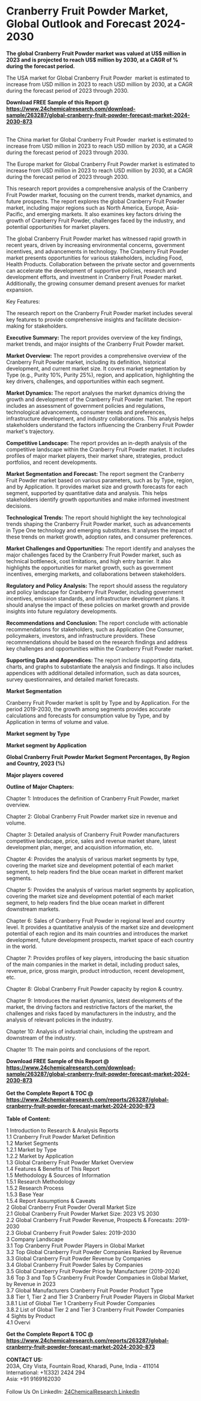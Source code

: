 <h1>Cranberry Fruit Powder Market, Global Outlook and Forecast 2024-2030</h1><p><strong>The global Cranberry Fruit Powder market was valued at US$ million in 2023 and is projected to reach US$ million by 2030, at a CAGR of % during the forecast period.</strong></p><p>
</p><p>The USA market for Global Cranberry Fruit Powder  market is estimated to increase from USD million in 2023 to reach USD million by 2030, at a CAGR during the forecast period of 2023 through 2030.</p><div><b>Download FREE Sample of this Report @ 
            <a href="https://www.24chemicalresearch.com/download-sample/263287/global-cranberry-fruit-powder-forecast-market-2024-2030-873">
            https://www.24chemicalresearch.com/download-sample/263287/global-cranberry-fruit-powder-forecast-market-2024-2030-873</a></b></div><br><p>
</p><p>The China market for Global Cranberry Fruit Powder  market is estimated to increase from USD million in 2023 to reach USD million by 2030, at a CAGR during the forecast period of 2023 through 2030.</p><p>
</p><p>The Europe market for Global Cranberry Fruit Powder market is estimated to increase from USD million in 2023 to reach USD million by 2030, at a CAGR during the forecast period of 2023 through 2030.</p><p>
</p><p>This research report provides a comprehensive analysis of the Cranberry Fruit Powder market, focusing on the current trends, market dynamics, and future prospects. The report explores the global Cranberry Fruit Powder market, including major regions such as North America, Europe, Asia-Pacific, and emerging markets. It also examines key factors driving the growth of Cranberry Fruit Powder, challenges faced by the industry, and potential opportunities for market players.</p><p>
</p><p>The global Cranberry Fruit Powder market has witnessed rapid growth in recent years, driven by increasing environmental concerns, government incentives, and advancements in technology. The Cranberry Fruit Powder market presents opportunities for various stakeholders, including Food, Health Products. Collaboration between the private sector and governments can accelerate the development of supportive policies, research and development efforts, and investment in Cranberry Fruit Powder market. Additionally, the growing consumer demand present avenues for market expansion.</p><p>
Key Features:</p><p>
The research report on the Cranberry Fruit Powder market includes several key features to provide comprehensive insights and facilitate decision-making for stakeholders.</p><p>
<strong>Executive Summary: </strong>The report provides overview of the key findings, market trends, and major insights of the Cranberry Fruit Powder market.</p><p>
<strong>Market Overview:</strong> The report provides a comprehensive overview of the Cranberry Fruit Powder market, including its definition, historical development, and current market size. It covers market segmentation by Type (e.g., Purity 10%, Purity 25%), region, and application, highlighting the key drivers, challenges, and opportunities within each segment.</p><p>
<strong>Market Dynamics: </strong>The report analyses the market dynamics driving the growth and development of the Cranberry Fruit Powder market. The report includes an assessment of government policies and regulations, technological advancements, consumer trends and preferences, infrastructure development, and industry collaborations. This analysis helps stakeholders understand the factors influencing the Cranberry Fruit Powder market's trajectory.</p><p>
<strong>Competitive Landscape:</strong> The report provides an in-depth analysis of the competitive landscape within the Cranberry Fruit Powder market. It includes profiles of major market players, their market share, strategies, product portfolios, and recent developments.</p><p>
<strong>Market Segmentation and Forecast: </strong>The report segment the Cranberry Fruit Powder market based on various parameters, such as by Type, region, and by Application. It provides market size and growth forecasts for each segment, supported by quantitative data and analysis. This helps stakeholders identify growth opportunities and make informed investment decisions.</p><p>
<strong>Technological Trends:</strong> The report should highlight the key technological trends shaping the Cranberry Fruit Powder market, such as advancements in Type One technology and emerging substitutes. It analyses the impact of these trends on market growth, adoption rates, and consumer preferences.</p><p>
<strong>Market Challenges and Opportunities:</strong> The report identify and analyses the major challenges faced by the Cranberry Fruit Powder market, such as technical bottleneck, cost limitations, and high entry barrier. It also highlights the opportunities for market growth, such as government incentives, emerging markets, and collaborations between stakeholders.</p><p>
<strong>Regulatory and Policy Analysis: </strong>The report should assess the regulatory and policy landscape for Cranberry Fruit Powder, including government incentives, emission standards, and infrastructure development plans. It should analyse the impact of these policies on market growth and provide insights into future regulatory developments.</p><p>
<strong>Recommendations and Conclusion: </strong>The report conclude with actionable recommendations for stakeholders, such as Application One Consumer, policymakers, investors, and infrastructure providers. These recommendations should be based on the research findings and address key challenges and opportunities within the Cranberry Fruit Powder market.</p><p>
<strong>Supporting Data and Appendices: </strong>The report include supporting data, charts, and graphs to substantiate the analysis and findings. It also includes appendices with additional detailed information, such as data sources, survey questionnaires, and detailed market forecasts.</p><p>
<strong>Market Segmentation</strong></p><p>
Cranberry Fruit Powder market is split by Type and by Application. For the period 2019-2030, the growth among segments provides accurate calculations and forecasts for consumption value by Type, and by Application in terms of volume and value.</p><p>
</p><p></p><p>
<strong>Market segment by Type</strong></p><p>
</p><p>
</p><p><strong>Market segment by Application</strong></p><p>
</p><p>
</p><p><strong>Global Cranberry Fruit Powder Market Segment Percentages, By Region and Country, 2023 (%)</strong></p><p>
</p><p>
</p><p></p><p>
<strong>Major players covered</strong></p><p>
</p><p>
</p><p><strong>Outline of Major Chapters:</strong></p><p>
Chapter 1: Introduces the definition of Cranberry Fruit Powder, market overview.</p><p>
Chapter 2: Global Cranberry Fruit Powder market size in revenue and volume.</p><p>
Chapter 3: Detailed analysis of Cranberry Fruit Powder manufacturers competitive landscape, price, sales and revenue market share, latest development plan, merger, and acquisition information, etc.</p><p>
Chapter 4: Provides the analysis of various market segments by type, covering the market size and development potential of each market segment, to help readers find the blue ocean market in different market segments.</p><p>
Chapter 5: Provides the analysis of various market segments by application, covering the market size and development potential of each market segment, to help readers find the blue ocean market in different downstream markets.</p><p>
Chapter 6: Sales of Cranberry Fruit Powder in regional level and country level. It provides a quantitative analysis of the market size and development potential of each region and its main countries and introduces the market development, future development prospects, market space of each country in the world.</p><p>
Chapter 7: Provides profiles of key players, introducing the basic situation of the main companies in the market in detail, including product sales, revenue, price, gross margin, product introduction, recent development, etc.</p><p>
Chapter 8: Global Cranberry Fruit Powder capacity by region &amp; country.</p><p>
Chapter 9: Introduces the market dynamics, latest developments of the market, the driving factors and restrictive factors of the market, the challenges and risks faced by manufacturers in the industry, and the analysis of relevant policies in the industry.</p><p>
Chapter 10: Analysis of industrial chain, including the upstream and downstream of the industry.</p><p>
Chapter 11: The main points and conclusions of the report.</p><div><b>Download FREE Sample of this Report @ 
            <a href="https://www.24chemicalresearch.com/download-sample/263287/global-cranberry-fruit-powder-forecast-market-2024-2030-873">
            https://www.24chemicalresearch.com/download-sample/263287/global-cranberry-fruit-powder-forecast-market-2024-2030-873</a></b></div><br><div><b>Get the Complete Report & TOC @ 
            <a href="https://www.24chemicalresearch.com/reports/263287/global-cranberry-fruit-powder-forecast-market-2024-2030-873">
            https://www.24chemicalresearch.com/reports/263287/global-cranberry-fruit-powder-forecast-market-2024-2030-873</a></b></div><br>
            <b>Table of Content:</b><p>1 Introduction to Research & Analysis Reports<br />
    1.1 Cranberry Fruit Powder Market Definition<br />
    1.2 Market Segments<br />
        1.2.1 Market by Type<br />
        1.2.2 Market by Application<br />
    1.3 Global Cranberry Fruit Powder Market Overview<br />
    1.4 Features & Benefits of This Report<br />
    1.5 Methodology & Sources of Information<br />
        1.5.1 Research Methodology<br />
        1.5.2 Research Process<br />
        1.5.3 Base Year<br />
        1.5.4 Report Assumptions & Caveats<br />
2 Global Cranberry Fruit Powder Overall Market Size<br />
    2.1 Global Cranberry Fruit Powder Market Size: 2023 VS 2030<br />
    2.2 Global Cranberry Fruit Powder Revenue, Prospects & Forecasts: 2019-2030<br />
    2.3 Global Cranberry Fruit Powder Sales: 2019-2030<br />
3 Company Landscape<br />
    3.1 Top Cranberry Fruit Powder Players in Global Market<br />
    3.2 Top Global Cranberry Fruit Powder Companies Ranked by Revenue<br />
    3.3 Global Cranberry Fruit Powder Revenue by Companies<br />
    3.4 Global Cranberry Fruit Powder Sales by Companies<br />
    3.5 Global Cranberry Fruit Powder Price by Manufacturer (2019-2024)<br />
    3.6 Top 3 and Top 5 Cranberry Fruit Powder Companies in Global Market, by Revenue in 2023<br />
    3.7 Global Manufacturers Cranberry Fruit Powder Product Type<br />
    3.8 Tier 1, Tier 2 and Tier 3 Cranberry Fruit Powder Players in Global Market<br />
        3.8.1 List of Global Tier 1 Cranberry Fruit Powder Companies<br />
        3.8.2 List of Global Tier 2 and Tier 3 Cranberry Fruit Powder Companies<br />
4 Sights by Product<br />
    4.1 Overvi</p><div><b>Get the Complete Report & TOC @ 
            <a href="https://www.24chemicalresearch.com/reports/263287/global-cranberry-fruit-powder-forecast-market-2024-2030-873">
            https://www.24chemicalresearch.com/reports/263287/global-cranberry-fruit-powder-forecast-market-2024-2030-873</a></b></div><br><b>CONTACT US:</b><br>
            203A, City Vista, Fountain Road, Kharadi, Pune, India - 411014<br>
            International: +1(332) 2424 294<br>
            Asia: +91 9169162030 <br><br>
            Follow Us On LinkedIn: <a href="https://www.linkedin.com/company/24chemicalresearch/">24ChemicalResearch LinkedIn</a>